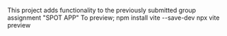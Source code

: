 This project adds functionality to the previously submitted group assignment "SPOT APP"
To preview;
npm install vite --save-dev
npx vite preview

